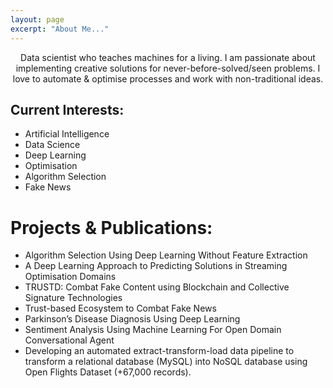 ```yaml
---
layout: page
excerpt: "About Me..."
---
```

<p align="center">
    Data scientist who teaches machines for a living. I am passionate about implementing creative solutions for never-before-solved/seen problems. I love to automate & optimise processes and work with non-traditional ideas.
</p>

## Current Interests:

- Artificial Intelligence
- Data Science
- Deep Learning
- Optimisation
- Algorithm Selection
- Fake News


# Projects & Publications:

- <a style="text-decoration: none" href="https://dl.acm.org/doi/10.1145/3321707.3321845" target="_top">Algorithm Selection Using Deep Learning Without Feature Extraction</a>
- <a style="text-decoration: none" href="https://dl.acm.org/doi/10.1145/3377930.3390224" target="_top">A Deep Learning Approach to Predicting Solutions in Streaming Optimisation Domains</a>
- <a style="text-decoration: none" href="https://ieeexplore.ieee.org/document/9202590" target="_top">TRUSTD: Combat Fake Content using Blockchain and Collective Signature Technologies</a>
- <a style="text-decoration: none" href="https://ieeexplore.ieee.org/abstract/document/9169435" target="_top">Trust-based Ecosystem to Combat Fake News</a>
- <a style="text-decoration: none" href="https://github.com/MohamadALissa/Parkinson-s-disease-diagnosis-using-deep-learning/blob/master/MHD%20Rateb%20Alissa%20Poster.pdf" target="_top">Parkinson’s Disease Diagnosis Using Deep Learning</a>
- <a style="text-decoration: none" href="https://github.com/MohamadALissa/Sentiment-Analysis/blob/master/F21CA_Sentiment_Analysis_Group_Final_Report.pdf" target="_top">Sentiment Analysis Using Machine Learning For Open Domain Conversational Agent</a>
- <a style="text-decoration: none" href="https://openflights.org/data.html" target="_top">Developing an automated extract-transform-load data pipeline to transform a relational database (MySQL) into NoSQL database using Open Flights Dataset (+67,000 records).</a>

